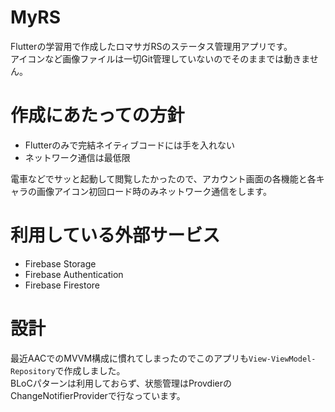 # MyRS
Flutterの学習用で作成したロマサガRSのステータス管理用アプリです。  
アイコンなど画像ファイルは一切Git管理していないのでそのままでは動きません。  

# 作成にあたっての方針
  - Flutterのみで完結ネイティブコードには手を入れない
  - ネットワーク通信は最低限

電車などでサッと起動して閲覧したかったので、アカウント画面の各機能と各キャラの画像アイコン初回ロード時のみネットワーク通信をします。
 
# 利用している外部サービス
  - Firebase Storage
  - Firebase Authentication
  - Firebase Firestore

# 設計
最近AACでのMVVM構成に慣れてしまったのでこのアプリも`View-ViewModel-Repository`で作成しました。  
BLoCパターンは利用しておらず、状態管理はProvdierのChangeNotifierProviderで行なっています。